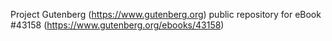 Project Gutenberg (https://www.gutenberg.org) public repository for eBook #43158 (https://www.gutenberg.org/ebooks/43158)
